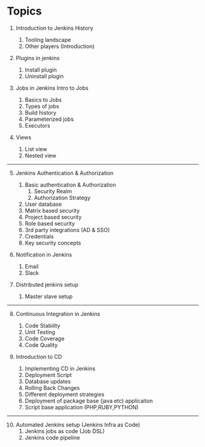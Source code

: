 # Topics

1. Introduction to Jenkins History	
	1. Tooling landscape
	2. Other players (Introduction)
	

2. Plugins in jenkins
	1. Install plugin 
	2. Uninstall plugin

3. Jobs in Jenkins Intro to Jobs
	1. Basics to Jobs
	2. Types of jobs
	3. Build history
	4. Parameterized jobs
	5. Executors

4. Views
	1. List view
	2. Nested view 

---

5. Jenkins Authentication & Authorization	
	1. Basic authentication & Authorization
		1. Security Realm
		2. Authorization Strategy   
	2. User database
	3. Matrix based security
	4. Project based security
	5. Role based security
	6. 3rd party integrations (AD & SSO)
	7. Credentials
	8. Key security concepts
 

6. Notification in Jenkins	
	1. Email
	2. Slack

7. Distributed jenkins setup  
	1. Master slave setup

---

8. Continuous Integration in Jenkins	
	1. Code Stability
	2. Unit Testing
	3. Code Coverage
	4. Code Quality

9. Introduction to CD
	1. Implementing CD in Jenkins
	2. Deployment Script
	3. Database updates
	4. Rolling Back Changes
	5. Different deployment strategies
	6. Deployment of package base (java etc) applicaiton 
	7. Script base application (PHP,RUBY,PYTHON) 

---

10. Automated Jenkins setup (Jenkins Infra as Code)
	1. Jenkins jobs as code (Job DSL)
	2. Jenkins code pipeline
